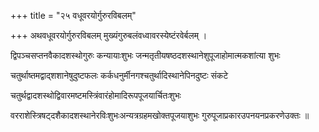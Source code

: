 +++
title = "२५ वधूवरयोर्गुरुरविबलम्"

+++
अथवधूवरयोर्गुरुरविबलम् मुख्यंगुरुबलंवध्वावरस्येष्टंरवेर्बलम् ।

द्विपञ्चसप्तनवैकादशस्थोगुरुः कन्यायाःशुभः जन्मतृतीयषष्ठदशस्थानेशुपूजाहोमात्मकशांत्या शुभः

चतुर्थाष्तमद्वाद्शशानेषुदुष्टफलः कर्कधनुर्मीनगश्चतुर्थादिस्थानेपिनदुष्टः संकटे

चतुर्थद्वादशस्थोद्विवारमष्टमस्त्रिंवारंहोमादिरूपपूजयार्चितःशुभः

वरराशेस्त्रिषट्‌दशैकादशस्थानेरविःशुभःअन्यत्रग्रहमखोक्तपूजयाशुभः गुरुपूजाप्रकारउपनयनप्रकरणेउक्तः ॥
